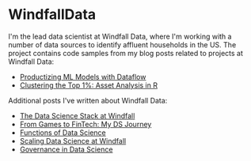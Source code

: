 # WindfallData

I'm the lead data scientist at Windfall Data, where I'm working with a number of data sources to identify affluent households in the US. The project contains code samples from my blog posts related to projects at Windfall Data:

* [Productizing ML Models with Dataflow](https://towardsdatascience.com/productizing-ml-models-with-dataflow-99a224ce9f19)
* [Clustering the Top 1%: Asset Analysis in R](https://medium.freecodecamp.org/clustering-the-top-1-asset-analysis-in-r-6c529b382b42)

Additional posts I've written about Windfall Data:

* [The Data Science Stack at Windfall](https://medium.com/windfalldata/the-data-science-stack-at-windfall-data-e1e6bc3c4c8f)
* [From Games to FinTech: My DS Journey](https://towardsdatascience.com/from-games-to-fintech-my-ds-journey-b7169f08b6ad)
* [Functions of Data Science](https://towardsdatascience.com/functions-of-data-science-4afd5341a659)
* [Scaling Data Science at Windfall](https://medium.com/windfalldata/scaling-data-science-at-windfall-55f5f23698e1)
* [Governance in Data Science](https://medium.com/windfalldata/governance-in-data-science-710ff7e6ed94)
